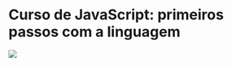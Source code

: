 # Curso de JavaScript: primeiros passos com a linguagem
![](https://www.alura.com.br/assets/api/share/curso-javascript-introducao.png)

